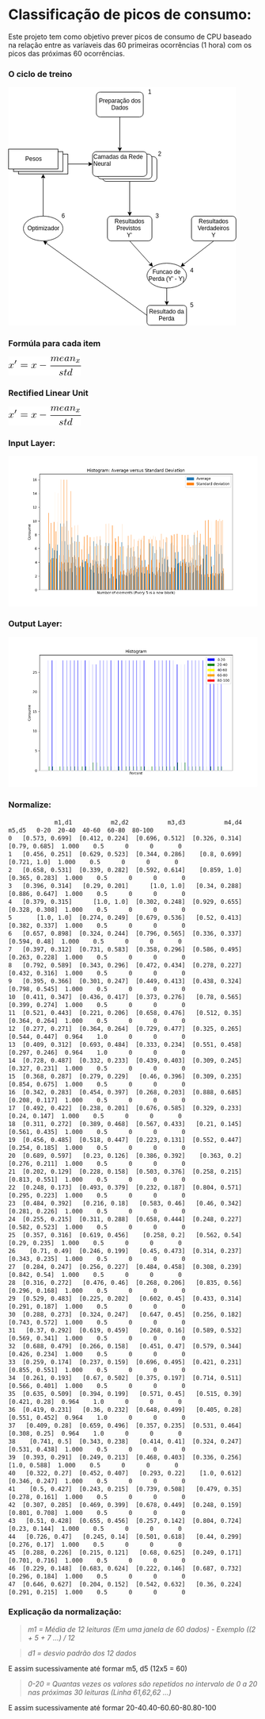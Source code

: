 # Classificação de picos de consumo:

Este projeto tem como objetivo prever picos de consumo de CPU baseado na relação entre as varíaveis das 60 primeiras ocorrências (1 hora) com os picos das próximas 60 ocorrências.

### O ciclo de treino

<img src="https://github.com/vinhali/advanced_monitoring/blob/master/neural-network/classification/img/estrutura.png?raw=true"/>

### Formúla para cada item

<img src="https://github.com/vinhali/advanced_monitoring/blob/master/neural-network/classification/img/mat.png?raw=true"/>

### Rectified Linear Unit

<img src="https://github.com/vinhali/advanced_monitoring/blob/master/neural-network/classification/img/mat.png?raw=true"/>

### Input Layer:

<img src="https://github.com/vinhali/advanced_monitoring/blob/master/neural-network/classification/img/input_layer.png?raw=true"/>

### Output Layer:

<img src="https://github.com/vinhali/advanced_monitoring/blob/master/neural-network/classification/img/output_layer.png?raw=true"/>

### Normalize:

                 m1,d1           m2,d2           m3,d3           m4,d4           m5,d5   0-20  20-40  40-60  60-80  80-100
    0   [0.573, 0.699]  [0.412, 0.224]  [0.696, 0.512]  [0.326, 0.314]   [0.79, 0.685]  1.000    0.5      0      0       0
    1   [0.456, 0.251]  [0.629, 0.523]  [0.344, 0.286]    [0.8, 0.699]    [0.721, 1.0]  1.000    0.5      0      0       0
    2   [0.658, 0.531]  [0.339, 0.282]  [0.592, 0.614]    [0.859, 1.0]  [0.365, 0.283]  1.000    0.5      0      0       0
    3   [0.396, 0.314]   [0.29, 0.201]      [1.0, 1.0]   [0.34, 0.288]  [0.886, 0.647]  1.000    0.5      0      0       0
    4   [0.379, 0.315]      [1.0, 1.0]  [0.302, 0.248]  [0.929, 0.655]  [0.328, 0.308]  1.000    0.5      0      0       0
    5       [1.0, 1.0]  [0.274, 0.249]  [0.679, 0.536]   [0.52, 0.413]  [0.382, 0.337]  1.000    0.5      0      0       0
    6   [0.657, 0.898]  [0.324, 0.244]  [0.796, 0.565]  [0.336, 0.337]   [0.594, 0.48]  1.000    0.5      0      0       0
    7   [0.397, 0.312]  [0.731, 0.583]  [0.358, 0.296]  [0.586, 0.495]  [0.263, 0.228]  1.000    0.5      0      0       0
    8   [0.792, 0.589]  [0.343, 0.296]  [0.472, 0.434]  [0.278, 0.227]  [0.432, 0.316]  1.000    0.5      0      0       0
    9   [0.395, 0.366]  [0.301, 0.247]  [0.449, 0.413]  [0.438, 0.324]  [0.798, 0.545]  1.000    0.5      0      0       0
    10  [0.411, 0.347]  [0.436, 0.417]  [0.373, 0.276]   [0.78, 0.565]  [0.399, 0.274]  1.000    0.5      0      0       0
    11  [0.521, 0.443]  [0.221, 0.206]  [0.658, 0.476]   [0.512, 0.35]  [0.364, 0.264]  1.000    0.5      0      0       0
    12  [0.277, 0.271]  [0.364, 0.264]  [0.729, 0.477]  [0.325, 0.265]  [0.544, 0.447]  0.964    1.0      0      0       0
    13  [0.409, 0.312]  [0.693, 0.484]  [0.333, 0.234]  [0.551, 0.458]  [0.297, 0.246]  0.964    1.0      0      0       0
    14  [0.728, 0.487]  [0.332, 0.233]  [0.439, 0.403]  [0.309, 0.245]  [0.327, 0.231]  1.000    0.5      0      0       0
    15  [0.368, 0.287]  [0.279, 0.229]   [0.46, 0.396]  [0.309, 0.235]  [0.854, 0.675]  1.000    0.5      0      0       0
    16  [0.342, 0.283]  [0.454, 0.397]  [0.268, 0.203]  [0.888, 0.685]  [0.208, 0.117]  1.000    0.5      0      0       0
    17  [0.492, 0.422]  [0.238, 0.201]  [0.676, 0.585]  [0.329, 0.233]   [0.24, 0.147]  1.000    0.5      0      0       0
    18  [0.311, 0.272]  [0.389, 0.468]  [0.567, 0.433]   [0.21, 0.145]  [0.561, 0.435]  1.000    0.5      0      0       0
    19  [0.456, 0.485]  [0.518, 0.447]  [0.223, 0.131]  [0.552, 0.447]  [0.254, 0.185]  1.000    0.5      0      0       0
    20  [0.689, 0.597]   [0.23, 0.126]  [0.386, 0.392]    [0.363, 0.2]  [0.276, 0.211]  1.000    0.5      0      0       0
    21  [0.202, 0.129]  [0.228, 0.158]  [0.503, 0.376]  [0.258, 0.215]  [0.813, 0.551]  1.000    0.5      0      0       0
    22  [0.248, 0.173]  [0.493, 0.379]  [0.232, 0.187]  [0.804, 0.571]  [0.295, 0.223]  1.000    0.5      0      0       0
    23  [0.484, 0.392]   [0.216, 0.18]   [0.583, 0.46]   [0.46, 0.342]  [0.281, 0.226]  1.000    0.5      0      0       0
    24  [0.255, 0.215]  [0.311, 0.288]  [0.658, 0.444]  [0.248, 0.227]  [0.582, 0.523]  1.000    0.5      0      0       0
    25  [0.357, 0.316]  [0.619, 0.456]    [0.258, 0.2]   [0.562, 0.54]   [0.29, 0.235]  1.000    0.5      0      0       0
    26    [0.71, 0.49]  [0.246, 0.199]   [0.45, 0.473]  [0.314, 0.237]  [0.343, 0.235]  1.000    0.5      0      0       0
    27  [0.284, 0.247]  [0.256, 0.227]  [0.484, 0.458]  [0.308, 0.239]   [0.842, 0.54]  1.000    0.5      0      0       0
    28  [0.316, 0.272]   [0.476, 0.46]  [0.268, 0.206]   [0.835, 0.56]  [0.296, 0.168]  1.000    0.5      0      0       0
    29  [0.529, 0.483]  [0.225, 0.202]   [0.602, 0.45]  [0.433, 0.314]  [0.291, 0.187]  1.000    0.5      0      0       0
    30  [0.288, 0.273]  [0.324, 0.247]   [0.647, 0.45]  [0.256, 0.182]  [0.743, 0.572]  1.000    0.5      0      0       0
    31   [0.37, 0.292]  [0.619, 0.459]   [0.268, 0.16]  [0.589, 0.532]  [0.569, 0.341]  1.000    0.5      0      0       0
    32  [0.688, 0.479]  [0.266, 0.158]   [0.451, 0.47]  [0.579, 0.344]  [0.426, 0.234]  1.000    0.5      0      0       0
    33  [0.259, 0.174]  [0.237, 0.159]  [0.696, 0.495]  [0.421, 0.231]  [0.855, 0.551]  1.000    0.5      0      0       0
    34  [0.261, 0.193]   [0.67, 0.502]  [0.375, 0.197]  [0.714, 0.511]  [0.566, 0.401]  1.000    0.5      0      0       0
    35  [0.635, 0.509]  [0.394, 0.199]   [0.571, 0.45]   [0.515, 0.39]   [0.421, 0.28]  0.964    1.0      0      0       0
    36  [0.419, 0.231]   [0.36, 0.232]  [0.648, 0.499]   [0.405, 0.28]  [0.551, 0.452]  0.964    1.0      0      0       0
    37   [0.409, 0.28]  [0.659, 0.496]  [0.357, 0.235]  [0.531, 0.464]   [0.308, 0.25]  0.964    1.0      0      0       0
    38    [0.741, 0.5]  [0.343, 0.238]   [0.414, 0.41]  [0.324, 0.247]  [0.531, 0.438]  1.000    0.5      0      0       0
    39  [0.393, 0.291]  [0.249, 0.213]  [0.468, 0.403]  [0.336, 0.256]    [1.0, 0.588]  1.000    0.5      0      0       0
    40   [0.322, 0.27]  [0.452, 0.407]   [0.293, 0.22]    [1.0, 0.612]  [0.346, 0.247]  1.000    0.5      0      0       0
    41    [0.5, 0.427]  [0.243, 0.215]  [0.739, 0.508]   [0.479, 0.35]  [0.278, 0.161]  1.000    0.5      0      0       0
    42  [0.307, 0.285]  [0.469, 0.399]  [0.678, 0.449]  [0.248, 0.159]  [0.801, 0.708]  1.000    0.5      0      0       0
    43   [0.51, 0.428]  [0.655, 0.456]  [0.257, 0.142]  [0.804, 0.724]   [0.23, 0.144]  1.000    0.5      0      0       0
    44   [0.726, 0.47]   [0.245, 0.14]  [0.501, 0.618]   [0.44, 0.299]   [0.276, 0.17]  1.000    0.5      0      0       0
    45  [0.288, 0.226]  [0.215, 0.121]   [0.68, 0.625]  [0.249, 0.171]  [0.701, 0.716]  1.000    0.5      0      0       0
    46  [0.229, 0.148]  [0.683, 0.624]  [0.222, 0.146]  [0.687, 0.732]  [0.296, 0.184]  1.000    0.5      0      0       0
    47  [0.646, 0.627]  [0.204, 0.152]  [0.542, 0.632]   [0.36, 0.224]  [0.291, 0.215]  1.000    0.5      0      0       0
    
 ### Explicação da normalização:

> *m1 = Média de 12 leituras (Em uma janela de 60 dados) - Exemplo ((2 + 5 + 7 ...) / 12*

> *d1 = desvio padrão dos 12 dados*

E assim sucessivamente até formar m5, d5 (12x5 = 60)

> *0-20 = Quantas vezes os valores são repetidos no intervalo de 0 a 20 nas próximas 30 leituras (Linha 61,62,62 ...)*

E assim sucessivamente até formar 20-40.40-60.60-80.80-100


